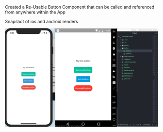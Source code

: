 Created a Re-Usable Button Component that can be called and referenced from anywhere within the App

Snapshot of ios and android renders

![Alt text](rebutton.gif?raw=true "snapshot of ios and android views")

